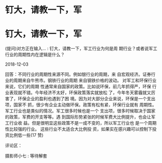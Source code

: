 # 钉大，请教一下，军

# 钉大，请教一下，军

(提问)对方正在输入... : 钉大，请教一下，军工行业为何是周 期行业？或者说军工行业的周期性内在逻辑是什么？

2018-12-03

回答：不同行业的周期性来源不同。例如银行业的周期，来 自宏观经济。证券行业的周期来自牛熊市。钢铁行业的周期 来自钢铁价格的波动。 对军工和环保行业来说，它们的周期 性通常来自国家的政策。比如说环保，前几年抓得严，环保 行业表现就不错。今年经济不太好，环保政策落实就放松 了，今年冬天雾霾就又厉害了，环保企业的盈利也遇到了困 境。因为对大部分企业来说，环保是一个支出项，国家不 抓，很少有企业主动做环保。政策有松有紧，环保行业就有 周期性。 军工行业也是类似的情况。军工很多时候也是一个 支出项，很多时候取决于国家的政策，军费的开支等等。遇 到国际形势紧张的时候军费大比例提升，也会让军工行业收 益。但是很明显这些政策不是一成不变的，所以军工行业也 是一个周期性比较强的行业。 这些行业不太适合大比例投 资，如果实在感兴趣可以控制下投资比例低一些(17 赞)

评论区：

摄影师小七 : 等待解套